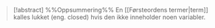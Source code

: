 
> [!abstract] %%Oppsummering%%
En [[Førsteordens termer|term]] kalles lukket (eng. closed) hvis den ikke inneholder noen variabler.
